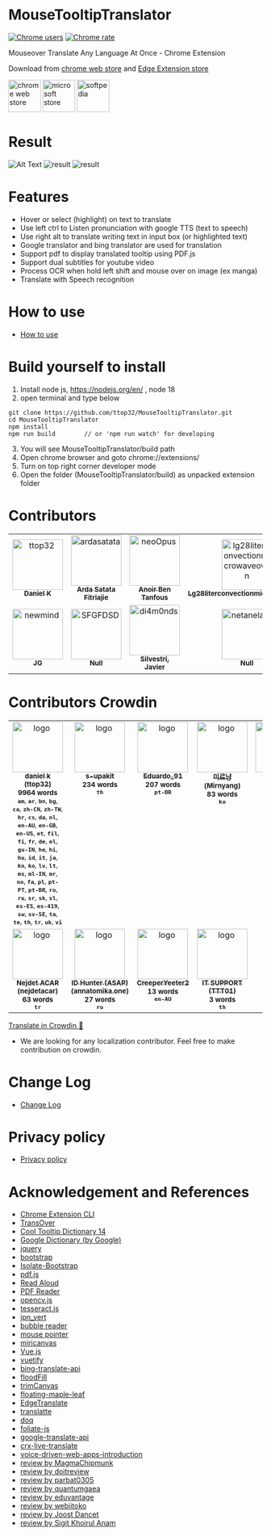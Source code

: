 # MouseTooltipTranslator  

[![Chrome users](https://img.shields.io/chrome-web-store/users/hmigninkgibhdckiaphhmbgcghochdjc?logo=googlechrome&logoColor=white)](https://chromewebstore.google.com/detail/hmigninkgibhdckiaphhmbgcghochdjc)
[![Chrome rate](https://img.shields.io/chrome-web-store/rating/hmigninkgibhdckiaphhmbgcghochdjc?logo=googlechrome&logoColor=white)](https://chromewebstore.google.com/detail/hmigninkgibhdckiaphhmbgcghochdjc)

Mouseover Translate Any Language At Once - Chrome Extension  
 
Download from [chrome web store](https://chromewebstore.google.com/detail/hmigninkgibhdckiaphhmbgcghochdjc) and [Edge Extension store](https://microsoftedge.microsoft.com/addons/detail/mouse-tooltip-translator/nnodgmifnfgkolmakhcfkkbbjjcobhbl)
  
[<img alt="chrome web store" height="64px" src="doc/google.png" />](https://chrome.google.com/webstore/detail/mouse-tooltip-translator/hmigninkgibhdckiaphhmbgcghochdjc)
[<img alt="microsoft store" height="64px" src="doc/microsoft.png" />](https://microsoftedge.microsoft.com/addons/detail/mouse-tooltip-translator/nnodgmifnfgkolmakhcfkkbbjjcobhbl)
[<img alt="softpedia" height="64px" src="doc/softpedia.png" />](https://www.softpedia.com/get/Internet/Internet-Applications-Addons/Chrome-Extensions/Mouse-Tooltip-Translator-for-Chrome.shtml)

# Result  
   
![Alt Text](doc/result_0.gif)
![result](doc/screenshot_3.png)
![result](doc/screenshot_6.png) 

# Features

- Hover or select (highlight) on text to translate  
- Use left ctrl to Listen pronunciation with google TTS (text to speech)
- Use right alt to translate writing text in input box (or highlighted text)
- Google translator and bing translator are used for translation
- Support pdf to display translated tooltip using PDF.js
- Support dual subtitles for youtube video
- Process OCR when hold left shift and mouse over on image (ex manga)
- Translate with Speech recognition

# How to use
- [How to use](https://github.com/ttop32/MouseTooltipTranslator/blob/main/doc/intro.md#how-to-use)

# Build yourself to install

1. Install node js, <https://nodejs.org/en/> , node 18
2. open terminal and type below

```console
git clone https://github.com/ttop32/MouseTooltipTranslator.git
cd MouseTooltipTranslator
npm install 
npm run build        // or 'npm run watch' for developing
```

3. You will see MouseTooltipTranslator/build path
4. Open chrome browser and goto chrome://extensions/
5. Turn on top right corner developer mode
6. Open the folder (MouseTooltipTranslator/build) as unpacked extension folder


# Contributors
<!-- readme: contributors -start -->
<table>
<tr>
    <td align="center">
        <a href="https://github.com/ttop32">
            <img src="https://avatars.githubusercontent.com/u/46513852?v=4" width="100;" alt="ttop32"/>
            <br />
            <sub><b>Daniel K</b></sub>
        </a>
    </td>
    <td align="center">
        <a href="https://github.com/ardasatata">
            <img src="https://avatars.githubusercontent.com/u/17568508?v=4" width="100;" alt="ardasatata"/>
            <br />
            <sub><b>Arda Satata Fitriajie</b></sub>
        </a>
    </td>
    <td align="center">
        <a href="https://github.com/neoOpus">
            <img src="https://avatars.githubusercontent.com/u/1388336?v=4" width="100;" alt="neoOpus"/>
            <br />
            <sub><b>Anoir Ben Tanfous</b></sub>
        </a>
    </td>
    <td align="center">
        <a href="https://github.com/lg28literconvectionmicrowaveoven">
            <img src="https://avatars.githubusercontent.com/u/68274755?v=4" width="100;" alt="lg28literconvectionmicrowaveoven"/>
            <br />
            <sub><b>Lg28literconvectionmicrowaveoven</b></sub>
        </a>
    </td>
    <td align="center">
        <a href="https://github.com/Blueberryy">
            <img src="https://avatars.githubusercontent.com/u/36592509?v=4" width="100;" alt="Blueberryy"/>
            <br />
            <sub><b>Null</b></sub>
        </a>
    </td>
    <td align="center">
        <a href="https://github.com/michael-nhat">
            <img src="https://avatars.githubusercontent.com/u/66666570?v=4" width="100;" alt="michael-nhat"/>
            <br />
            <sub><b>Hoang Van Nhat</b></sub>
        </a>
    </td></tr>
<tr>
    <td align="center">
        <a href="https://github.com/newmind">
            <img src="https://avatars.githubusercontent.com/u/379460?v=4" width="100;" alt="newmind"/>
            <br />
            <sub><b>JG</b></sub>
        </a>
    </td>
    <td align="center">
        <a href="https://github.com/SFGFDSD">
            <img src="https://avatars.githubusercontent.com/u/162313212?v=4" width="100;" alt="SFGFDSD"/>
            <br />
            <sub><b>Null</b></sub>
        </a>
    </td>
    <td align="center">
        <a href="https://github.com/di4m0nds">
            <img src="https://avatars.githubusercontent.com/u/84233833?v=4" width="100;" alt="di4m0nds"/>
            <br />
            <sub><b>Silvestri, Javier</b></sub>
        </a>
    </td>
    <td align="center">
        <a href="https://github.com/netanelavi">
            <img src="https://avatars.githubusercontent.com/u/81083157?v=4" width="100;" alt="netanelavi"/>
            <br />
            <sub><b>Null</b></sub>
        </a>
    </td></tr>
</table>
<!-- readme: contributors -end -->


# Contributors Crowdin

<!-- CROWDIN-CONTRIBUTORS-START -->
<table>
  <tr>
    <td align="center" valign="top">
      <a href="https://crowdin.com/profile/ttop32"><img alt="logo" style="width: 100px" src="https://crowdin-static.downloads.crowdin.com/avatar/16239866/medium/d2e95adbea7190e9fb8b24d5e6e132f7.png" />
        <br />
        <sub><b>daniel k (ttop32)</b></sub></a>
      <br />
      <sub><b>9964 words</b></sub>
      <br /><sub><b><code title="Amharic">am</code></b>, <b><code title="Arabic">ar</code></b>, <b><code title="Bengali">bn</code></b>, <b><code title="Bulgarian">bg</code></b>, <b><code title="Catalan">ca</code></b>, <b><code title="Chinese Simplified">zh-CN</code></b>, <b><code title="Chinese Traditional">zh-TW</code></b>, <b><code title="Croatian">hr</code></b>, <b><code title="Czech">cs</code></b>, <b><code title="Danish">da</code></b>, <b><code title="Dutch">nl</code></b>, <b><code title="English, Australia">en-AU</code></b>, <b><code title="English, United Kingdom">en-GB</code></b>, <b><code title="English, United States">en-US</code></b>, <b><code title="Estonian">et</code></b>, <b><code title="Filipino">fil</code></b>, <b><code title="Finnish">fi</code></b>, <b><code title="French">fr</code></b>, <b><code title="German">de</code></b>, <b><code title="Greek">el</code></b>, <b><code title="Gujarati">gu-IN</code></b>, <b><code title="Hebrew">he</code></b>, <b><code title="Hindi">hi</code></b>, <b><code title="Hungarian">hu</code></b>, <b><code title="Indonesian">id</code></b>, <b><code title="Italian">it</code></b>, <b><code title="Japanese">ja</code></b>, <b><code title="Kannada">kn</code></b>, <b><code title="Korean">ko</code></b>, <b><code title="Latvian">lv</code></b>, <b><code title="Lithuanian">lt</code></b>, <b><code title="Malay">ms</code></b>, <b><code title="Malayalam">ml-IN</code></b>, <b><code title="Marathi">mr</code></b>, <b><code title="Norwegian">no</code></b>, <b><code title="Persian">fa</code></b>, <b><code title="Polish">pl</code></b>, <b><code title="Portuguese">pt-PT</code></b>, <b><code title="Portuguese, Brazilian">pt-BR</code></b>, <b><code title="Romanian">ro</code></b>, <b><code title="Russian">ru</code></b>, <b><code title="Serbian (Cyrillic)">sr</code></b>, <b><code title="Slovak">sk</code></b>, <b><code title="Slovenian">sl</code></b>, <b><code title="Spanish">es-ES</code></b>, <b><code title="Spanish, Latin America">es-419</code></b>, <b><code title="Swahili">sw</code></b>, <b><code title="Swedish">sv-SE</code></b>, <b><code title="Tamil">ta</code></b>, <b><code title="Telugu">te</code></b>, <b><code title="Thai">th</code></b>, <b><code title="Turkish">tr</code></b>, <b><code title="Ukrainian">uk</code></b>, <b><code title="Vietnamese">vi</code></b></sub>
    </td>
    <td align="center" valign="top">
      <a href="https://crowdin.com/profile/s-upakit"><img alt="logo" style="width: 100px" src="https://crowdin-static.downloads.crowdin.com/avatar/16487315/medium/e5ed28f1a1e2968c46d5a917a75a7852_default.png" />
        <br />
        <sub><b>s-upakit</b></sub></a>
      <br />
      <sub><b>234 words</b></sub>
      <br /><sub><b><code title="Thai">th</code></b></sub>
    </td>
    <td align="center" valign="top">
      <a href="https://crowdin.com/profile/Eduardo_91"><img alt="logo" style="width: 100px" src="https://crowdin-static.downloads.crowdin.com/avatar/16572099/medium/af20e2e5c16db087690010e85e993b35_default.png" />
        <br />
        <sub><b>Eduardo_91</b></sub></a>
      <br />
      <sub><b>207 words</b></sub>
      <br /><sub><b><code title="Portuguese, Brazilian">pt-BR</code></b></sub>
    </td>
    <td align="center" valign="top">
      <a href="https://crowdin.com/profile/Mirnyang"><img alt="logo" style="width: 100px" src="https://crowdin-static.downloads.crowdin.com/avatar/14153733/medium/9a2fe282298d66026016c71086cc6d6e.png" />
        <br />
        <sub><b>미르냥 (Mirnyang)</b></sub></a>
      <br />
      <sub><b>83 words</b></sub>
      <br /><sub><b><code title="Korean">ko</code></b></sub>
    </td>
    <td align="center" valign="top">
      <a href="https://crowdin.com/profile/helimoreira"><img alt="logo" style="width: 100px" src="https://crowdin-static.downloads.crowdin.com/avatar/16569873/medium/ec603f8be2e762a0e3afaac901c15b7e_default.png" />
        <br />
        <sub><b>helimoreira</b></sub></a>
      <br />
      <sub><b>73 words</b></sub>
      <br /><sub><b><code title="Portuguese, Brazilian">pt-BR</code></b></sub>
    </td>
  </tr>
  <tr>
    <td align="center" valign="top">
      <a href="https://crowdin.com/profile/nejdetacar"><img alt="logo" style="width: 100px" src="https://crowdin-static.downloads.crowdin.com/avatar/12677379/medium/a652b6c7e95226407d84e96ea1a2e86f.jpg" />
        <br />
        <sub><b>Nejdet ACAR (nejdetacar)</b></sub></a>
      <br />
      <sub><b>63 words</b></sub>
      <br /><sub><b><code title="Turkish">tr</code></b></sub>
    </td>
    <td align="center" valign="top">
      <a href="https://crowdin.com/profile/annatomika.one"><img alt="logo" style="width: 100px" src="https://crowdin-static.downloads.crowdin.com/avatar/16117142/medium/6c5bd49cb0c367978de3a95ff43cc973.jpeg" />
        <br />
        <sub><b>ID Hunter (ASAP) (annatomika.one)</b></sub></a>
      <br />
      <sub><b>27 words</b></sub>
      <br /><sub><b><code title="Russian">ru</code></b></sub>
    </td>
    <td align="center" valign="top">
      <a href="https://crowdin.com/profile/CreeperYeeter2"><img alt="logo" style="width: 100px" src="https://crowdin-static.downloads.crowdin.com/avatar/16245208/medium/8a0163ae0953c336a9a02f1562f292c5_default.png" />
        <br />
        <sub><b>CreeperYeeter2</b></sub></a>
      <br />
      <sub><b>13 words</b></sub>
      <br /><sub><b><code title="English, Australia">en-AU</code></b></sub>
    </td>
    <td align="center" valign="top">
      <a href="https://crowdin.com/profile/TTT01"><img alt="logo" style="width: 100px" src="https://crowdin-static.downloads.crowdin.com/avatar/16469337/medium/6ff0dcfb321853011aba8cfc4abcdc82.png" />
        <br />
        <sub><b>IT SUPPORT (TTT01)</b></sub></a>
      <br />
      <sub><b>3 words</b></sub>
      <br /><sub><b><code title="Thai">th</code></b></sub>
    </td>
  </tr>
</table><a href="https://crowdin.com/project/mousetooltiptranslator" target="_blank">Translate in Crowdin 🚀</a>
<!-- CROWDIN-CONTRIBUTORS-END -->
  
- We are looking for any localization contributor. Feel free to make contribution on crowdin.  


# Change Log
- [Change Log](https://github.com/ttop32/MouseTooltipTranslator/blob/main/doc/description.md#change-log)

# Privacy policy
- [Privacy policy](https://github.com/ttop32/MouseTooltipTranslator/blob/main/doc/privacy_policy.md)

# Acknowledgement and References  

- [Chrome Extension CLI](https://www.npmjs.com/package/chrome-extension-cli)
- [TransOver](https://github.com/artemave/translate_onhover)
- [Cool Tooltip Dictionary 14](https://github.com/yakolla/HoveringDictionary)
- [Google Dictionary (by Google)](https://chrome.google.com/webstore/detail/google-dictionary-by-goog/mgijmajocgfcbeboacabfgobmjgjcoja?hl=en)
- [jquery](https://www.npmjs.com/package/jquery)
- [bootstrap](https://www.npmjs.com/package/bootstrap)
- [Isolate-Bootstrap](https://github.com/cryptoapi/Isolate-Bootstrap-4.1-CSS-Themes)
- [pdf.js](https://mozilla.github.io/pdf.js/)
- [Read Aloud]( https://github.com/ken107/read-aloud)
- [PDF Reader](https://github.com/Emano-Waldeck/pdf-reader)
- [opencv.js](https://docs.opencv.org/4.5.1/df/df7/tutorial_js_table_of_contents_setup.html)
- [tesseract.js](https://github.com/naptha/tesseract.js)
- [jpn_vert](https://github.com/zodiac3539/jpn_vert)
- [bubble reader](https://m.blog.naver.com/PostView.nhn?blogId=waltherp38&logNo=221116037039&proxyReferer=https:%2F%2Fwww.google.com%2F)
- [mouse pointer](https://www.flaticon.com/free-icon/mouse-pointer_889858?term=mouse&page=1&position=34&related_item_id=889858)
- [miricanvas](https://www.miricanvas.com/)
- [Vue.js](https://vuejs.org/)
- [vuetify](https://vuetifyjs.com/en/)
- [bing-translate-api](https://github.com/plainheart/bing-translate-api)
- [floodFill](https://codepen.io/Geeyoam/pen/vLGZzG)
- [trimCanvas](https://gist.github.com/remy/784508)
- [floating-maple-leaf](https://www.freeimages.com/photo/floating-maple-leaf-1171688)
- [EdgeTranslate](https://github.com/EdgeTranslate/EdgeTranslate)
- [translatte](https://github.com/extensionsapp/translatte)
- [doq](https://github.com/shivaprsd/doq)
- [foliate-js](https://github.com/johnfactotum/foliate-js)
- [google-translate-api](https://github.com/vitalets/google-translate-api)
- [crx-live-translate](https://github.com/botbahlul/crx-live-translate/tree/main)
- [voice-driven-web-apps-introduction](https://developer.chrome.com/blog/voice-driven-web-apps-introduction-to-the-web-speech-api)
- [review by MagmaChipmunk](https://twitter.com/MagmaChipmunk/status/1348144312605806594)
- [review by doitreview](https://doitreview.tistory.com/68?category=915950)
- [review by parbat0305](https://parbat0305.tistory.com/527)
- [review by quantumgaea](https://blog.naver.com/quantumgaea/222254404573)
- [review by eduvantage](https://blog.naver.com/eduvantage/222253462689)
- [review by webiitoko](https://webiitoko.blog.fc2.com/blog-entry-1086.html)
- [review by Joost Dancet](https://taalextensies.wordpress.com/mouse-tooltip-translator/)
- [review by Sigit Khoirul Anam](https://www.youtube.com/watch?v=flC9i_7uoho)
